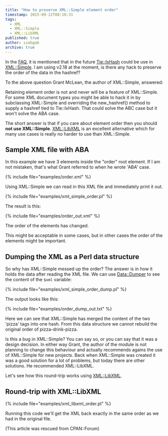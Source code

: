 ```yaml
---
title: "How to preserve XML::Simple element order"
timestamp: 2015-09-12T08:10:31
tags:
  - XML
  - XML::Simple
  - XML::LibXML
published: true
author: szabgab
archive: true
---
```



In the [FAQ](https://metacpan.org/pod/distribution/XML-Simple/lib/XML/Simple/FAQ.pod),
it is mentioned that in the future [Tie::IxHash](https://metacpan.org/pod/Tie::IxHash) could be use in
[XML::Simple](https://metacpan.org/pod/XML::Simple). I am using v2.18 at the moment, is there any hack to preserve the order of the data in the hashref?


To the above question Grant McLean, the author of XML::Simple, answered:

Retaining element order is not and never will be a feature of XML::Simple.
For some XML document types you might be able to hack it in by subclassing
XML::Simple and overriding the new_hashref() method to supply a hashref tied to Tie::IxHash.
That could solve the ABC case but it won't solve the ABA case.

The short answer is that if you care about element order then you should <b>not use XML::Simple</b>.
[XML::LibXML](https://metacpan.org/pod/XML::LibXML) is an excellent alternative which for many use cases is really no harder
to use than XML::Simple.



## Sample XML file with ABA

In this example we have 3 elements inside the "order" root element. If I am not mistaken, that's what Grant referred to
when he wrote 'ABA' case.

{% include file="examples/order.xml" %}

Using XML::Simple we can read in this XML file and immediately print it out.

{% include file="examples/xml_simple_order.pl" %}

The result is this:

{% include file="examples/order_out.xml" %}

The order of the elements has changed.

This might be acceptable in some cases, but in other cases the order of the elements might be important.

## Dumping the XML as a Perl data structure

So why has XML::Simple messed up the order? The answer is in how it holds the data after reading the XML file.
We can use [Data::Dumper](https://metacpan.org/pod/Data::Dumper) to see the content of the `$xml`
variable:

{% include file="examples/xml_simple_order_dump.pl" %}

The output looks like this:

{% include file="examples/order_dump_out.txt" %}

Here we can see that XML::Simple has merged the content of the two 'pizza' tags into one hash.
From this data structure we cannot rebuild the original order of pizza-drink-pizza.

Is this a bug in XML::Simple? You can say so, or you can say that it was a design decision.
In either way Grant, the author of the module is not planning to change this behaviour and
actually recommends agains the use of XML::Simple for new projects. Back when XML::Simple
was created it was a good  solution for a lot of problems, but today there are other solutions.
He recommended XML::LibXML.

Let's see how this round-trip works using [XML::LibXML](https://metacpan.org/pod/XML::LibXML).

## Round-trip with XML::LibXML

{% include file="examples/xml_libxml_order.pl" %}

Running this code we'll get the XML back exactly in the same order as we had in the original file.

(This article was rescued from CPAN::Forum)
<!-- from http://cpanforum.com/threads/6670 -->


